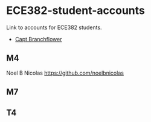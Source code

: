 ECE382-student-accounts
=======================

Link to accounts for ECE382 students.

- [Capt Branchflower](https://www.github.com/toddbranch)

## M4
Noel B Nicolas https://github.com/noelbnicolas

## M7

## T4

